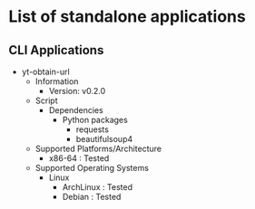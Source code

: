 List of standalone applications
===============================

## CLI Applications
- yt-obtain-url
    - Information
        + Version: v0.2.0
    - Script
        - Dependencies
            - Python packages
                + requests
                + beautifulsoup4
    - Supported Platforms/Architecture
        + x86-64 : Tested
    - Supported Operating Systems
        - Linux
            + ArchLinux : Tested
            + Debian : Tested

